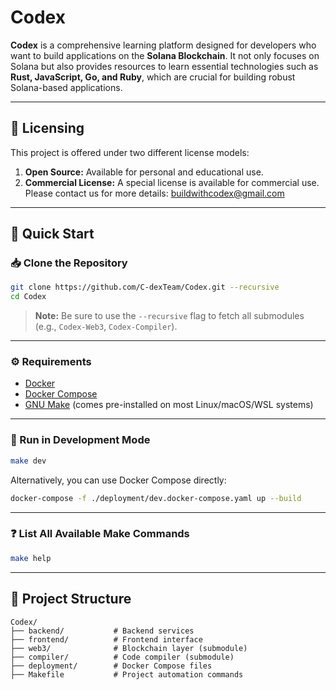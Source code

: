 # Codex

**Codex** is a comprehensive learning platform designed for developers who want to build applications on the **Solana Blockchain**.
It not only focuses on Solana but also provides resources to learn essential technologies such as **Rust, JavaScript, Go, and Ruby**, which are crucial for building robust Solana-based applications.

---

## 📝 Licensing

This project is offered under two different license models:

1. **Open Source:** Available for personal and educational use.
2. **Commercial License:** A special license is available for commercial use.
   Please contact us for more details: [buildwithcodex@gmail.com](mailto:buildwithcodex@gmail.com)

---

## 🚀 Quick Start

### 📥 Clone the Repository

```bash
git clone https://github.com/C-dexTeam/Codex.git --recursive
cd Codex
```

> **Note:** Be sure to use the `--recursive` flag to fetch all submodules (e.g., `Codex-Web3`, `Codex-Compiler`).

---

### ⚙️ Requirements

* [Docker](https://www.docker.com/)
* [Docker Compose](https://docs.docker.com/compose/)
* [GNU Make](https://www.gnu.org/software/make/) (comes pre-installed on most Linux/macOS/WSL systems)

---

### 🧪 Run in Development Mode

```bash
make dev
```

Alternatively, you can use Docker Compose directly:

```bash
docker-compose -f ./deployment/dev.docker-compose.yaml up --build
```
---

### ❓ List All Available Make Commands

```bash
make help
```

---

## 📁 Project Structure

```
Codex/
├── backend/           # Backend services
├── frontend/          # Frontend interface
├── web3/              # Blockchain layer (submodule)
├── compiler/          # Code compiler (submodule)
├── deployment/        # Docker Compose files
├── Makefile           # Project automation commands
```
